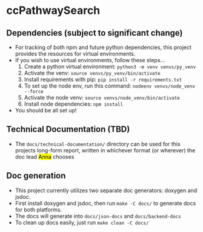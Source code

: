 # ccPathwaySearch

## Dependencies (subject to significant change)
- For tracking of both npm and future python dependencies, this project provides the resources for virtual environments.
- If you wish to use virtual environments, follow these steps...
    1. Create a python virtual environment: `python3 -m venv venvs/py_venv`
    2. Activate the venv: `source venvs/py_venv/bin/activate`
    3. Install requirements with pip: `pip install -r requirements.txt`
    4. To set up the node env, run this command: `nodeenv venvs/node_venv --force`
    5. Activate the node venv: `source venvs/node_venv/bin/activate`
    6. Install node dependencies: `npm install`
- You should be all set up!

## Technical Documentation (TBD)
- The `docs/technical-documentation/` directory can be used for this projects long-form report, written in whichever format (or wherever) the doc lead <mark>Anna</mark> chooses

## Doc generation
- This project currently utilizes two separate doc generators: doxygen and jsdoc.
- First install doxygen and jsdoc, then run `make -C docs/` to generate docs for both platforms.
- The docs will generate into `docs/json-docs` and `docs/backend-docs`
- To clean up docs easily, just run `make clean -C docs/`